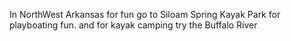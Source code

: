 In NorthWest Arkansas for fun go to Siloam Spring Kayak Park for playboating fun.
and for kayak camping try the Buffalo River
